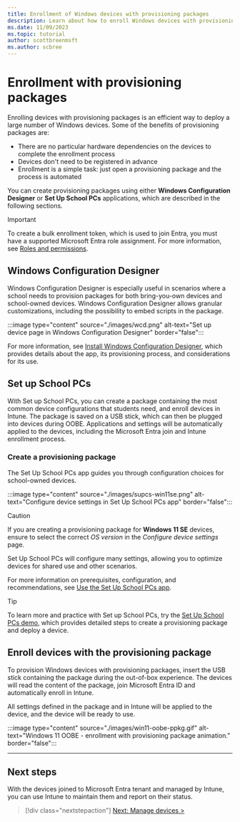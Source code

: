 ```yaml
---
title: Enrollment of Windows devices with provisioning packages
description: Learn about how to enroll Windows devices with provisioning packages using SUSPCs and Windows Configuration Designer.
ms.date: 11/09/2023
ms.topic: tutorial
author: scottbreenmsft
ms.author: scbree
---
```


# Enrollment with provisioning packages

Enrolling devices with provisioning packages is an efficient way to deploy a large number of Windows devices. Some of the benefits of provisioning packages are:

- There are no particular hardware dependencies on the devices to complete the enrollment process
- Devices don't need to be registered in advance
- Enrollment is a simple task: just open a provisioning package and the process is automated

You can create provisioning packages using either **Windows Configuration Designer** or **Set Up School PCs** applications, which are described in the following sections.

> [!IMPORTANT]
> To create a bulk enrollment token, which is used to join Entra, you must have a supported Microsoft Entra role assignment. For more information, see [Roles and permissions](/mem/intune/enrollment/windows-bulk-enroll#roles-and-permissions).

## Windows Configuration Designer

Windows Configuration Designer is especially useful in scenarios where a school needs to provision packages for both bring-you-own devices and school-owned devices. Windows Configuration Designer allows granular customizations, including the possibility to embed scripts in the package.

:::image type="content" source="./images/wcd.png" alt-text="Set up device page in Windows Configuration Designer" border="false":::

For more information, see [Install Windows Configuration Designer][WIN-1], which provides details about the app, its provisioning process, and considerations for its use.

## Set up School PCs

With Set up School PCs, you can create a package containing the most common device configurations that students need, and enroll devices in Intune. The package is saved on a USB stick, which can then be plugged into devices during OOBE. Applications and settings will be automatically applied to the devices, including the Microsoft Entra join and Intune enrollment process.

### Create a provisioning package

The Set Up School PCs app guides you through configuration choices for school-owned devices.

:::image type="content" source="./images/supcs-win11se.png" alt-text="Configure device settings in Set Up School PCs app" border="false":::

> [!CAUTION]
> If you are creating a provisioning package for **Windows 11 SE** devices, ensure to select the correct *OS version* in the *Configure device settings* page.

Set Up School PCs will configure many settings, allowing you to optimize devices for shared use and other scenarios.

For more information on prerequisites, configuration, and recommendations, see [Use the Set Up School PCs app][EDU-1].

> [!TIP]
> To learn more and practice with Set up School PCs, try the <a href="https://www.microsoft.com/en-us/education/interactive-demos/enroll-devices-at-scale" target="_blank"><u>Set Up School PCs demo</u></a>, which provides detailed steps to create a provisioning package and deploy a device.

## Enroll devices with the provisioning package

To provision Windows devices with provisioning packages, insert the USB stick containing the package during the out-of-box experience. The devices will read the content of the package, join Microsoft Entra ID and automatically enroll in Intune.

All settings defined in the package and in Intune will be applied to the device, and the device will be ready to use.

:::image type="content" source="./images/win11-oobe-ppkg.gif" alt-text="Windows 11 OOBE - enrollment with provisioning package animation." border="false":::

---

## Next steps

With the devices joined to Microsoft Entra tenant and managed by Intune, you can use Intune to maintain them and report on their status.

> [!div class="nextstepaction"]
> [Next: Manage devices >](manage-overview.md)

<!-- Reference links in article -->

[EDU-1]: /education/windows/use-set-up-school-pcs-app

[WIN-1]: /windows/configuration/provisioning-packages/provisioning-install-icd
